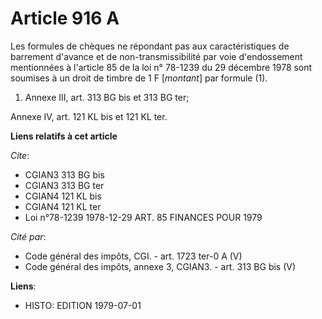 # Article 916 A

Les formules de chèques ne répondant pas aux caractéristiques de barrement d'avance et de non-transmissibilité par voie
d'endossement mentionnées à l'article 85 de la loi n° 78-1239 du 29 décembre 1978 sont soumises à un droit de timbre de 1 F
[*montant*] par formule (1).

1)  Annexe III, art. 313 BG bis et 313 BG ter;

Annexe IV, art. 121 KL bis et 121 KL ter.

**Liens relatifs à cet article**

_Cite_:

  - CGIAN3 313 BG bis
  - CGIAN3 313 BG ter
  - CGIAN4 121 KL bis
  - CGIAN4 121 KL ter
  - Loi n°78-1239 1978-12-29 ART. 85 FINANCES POUR 1979

_Cité par_:

  - Code général des impôts, CGI. - art. 1723 ter-0 A (V)
  - Code général des impôts, annexe 3, CGIAN3. - art. 313 BG bis (V)

**Liens**:

  - HISTO: EDITION 1979-07-01
